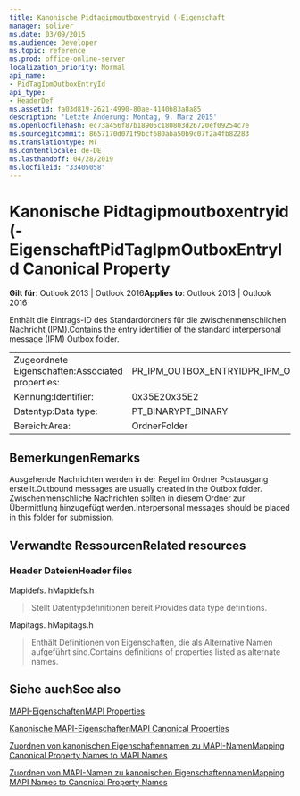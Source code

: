 ```yaml
---
title: Kanonische Pidtagipmoutboxentryid (-Eigenschaft
manager: soliver
ms.date: 03/09/2015
ms.audience: Developer
ms.topic: reference
ms.prod: office-online-server
localization_priority: Normal
api_name:
- PidTagIpmOutboxEntryId
api_type:
- HeaderDef
ms.assetid: fa03d819-2621-4990-80ae-4140b83a8a85
description: 'Letzte Änderung: Montag, 9. März 2015'
ms.openlocfilehash: ec73a456f87b18905c180803d26720ef09254c7e
ms.sourcegitcommit: 8657170d071f9bcf680aba50b9c07f2a4fb82283
ms.translationtype: MT
ms.contentlocale: de-DE
ms.lasthandoff: 04/28/2019
ms.locfileid: "33405058"
---
```

# <a name="pidtagipmoutboxentryid-canonical-property"></a><span data-ttu-id="ff24d-103">Kanonische Pidtagipmoutboxentryid (-Eigenschaft</span><span class="sxs-lookup"><span data-stu-id="ff24d-103">PidTagIpmOutboxEntryId Canonical Property</span></span>

  
  
<span data-ttu-id="ff24d-104">**Gilt für**: Outlook 2013 | Outlook 2016</span><span class="sxs-lookup"><span data-stu-id="ff24d-104">**Applies to**: Outlook 2013 | Outlook 2016</span></span> 
  
<span data-ttu-id="ff24d-105">Enthält die Eintrags-ID des Standardordners für die zwischenmenschlichen Nachricht (IPM).</span><span class="sxs-lookup"><span data-stu-id="ff24d-105">Contains the entry identifier of the standard interpersonal message (IPM) Outbox folder.</span></span> 
  
|||
|:-----|:-----|
|<span data-ttu-id="ff24d-106">Zugeordnete Eigenschaften:</span><span class="sxs-lookup"><span data-stu-id="ff24d-106">Associated properties:</span></span>  <br/> |<span data-ttu-id="ff24d-107">PR_IPM_OUTBOX_ENTRYID</span><span class="sxs-lookup"><span data-stu-id="ff24d-107">PR_IPM_OUTBOX_ENTRYID</span></span>  <br/> |
|<span data-ttu-id="ff24d-108">Kennung:</span><span class="sxs-lookup"><span data-stu-id="ff24d-108">Identifier:</span></span>  <br/> |<span data-ttu-id="ff24d-109">0x35E2</span><span class="sxs-lookup"><span data-stu-id="ff24d-109">0x35E2</span></span>  <br/> |
|<span data-ttu-id="ff24d-110">Datentyp:</span><span class="sxs-lookup"><span data-stu-id="ff24d-110">Data type:</span></span>  <br/> |<span data-ttu-id="ff24d-111">PT_BINARY</span><span class="sxs-lookup"><span data-stu-id="ff24d-111">PT_BINARY</span></span>  <br/> |
|<span data-ttu-id="ff24d-112">Bereich:</span><span class="sxs-lookup"><span data-stu-id="ff24d-112">Area:</span></span>  <br/> |<span data-ttu-id="ff24d-113">Ordner</span><span class="sxs-lookup"><span data-stu-id="ff24d-113">Folder</span></span>  <br/> |
   
## <a name="remarks"></a><span data-ttu-id="ff24d-114">Bemerkungen</span><span class="sxs-lookup"><span data-stu-id="ff24d-114">Remarks</span></span>

<span data-ttu-id="ff24d-115">Ausgehende Nachrichten werden in der Regel im Ordner Postausgang erstellt.</span><span class="sxs-lookup"><span data-stu-id="ff24d-115">Outbound messages are usually created in the Outbox folder.</span></span> <span data-ttu-id="ff24d-116">Zwischenmenschliche Nachrichten sollten in diesem Ordner zur Übermittlung hinzugefügt werden.</span><span class="sxs-lookup"><span data-stu-id="ff24d-116">Interpersonal messages should be placed in this folder for submission.</span></span> 
  
## <a name="related-resources"></a><span data-ttu-id="ff24d-117">Verwandte Ressourcen</span><span class="sxs-lookup"><span data-stu-id="ff24d-117">Related resources</span></span>

### <a name="header-files"></a><span data-ttu-id="ff24d-118">Header Dateien</span><span class="sxs-lookup"><span data-stu-id="ff24d-118">Header files</span></span>

<span data-ttu-id="ff24d-119">Mapidefs. h</span><span class="sxs-lookup"><span data-stu-id="ff24d-119">Mapidefs.h</span></span>
  
> <span data-ttu-id="ff24d-120">Stellt Datentypdefinitionen bereit.</span><span class="sxs-lookup"><span data-stu-id="ff24d-120">Provides data type definitions.</span></span>
    
<span data-ttu-id="ff24d-121">Mapitags. h</span><span class="sxs-lookup"><span data-stu-id="ff24d-121">Mapitags.h</span></span>
  
> <span data-ttu-id="ff24d-122">Enthält Definitionen von Eigenschaften, die als Alternative Namen aufgeführt sind.</span><span class="sxs-lookup"><span data-stu-id="ff24d-122">Contains definitions of properties listed as alternate names.</span></span>
    
## <a name="see-also"></a><span data-ttu-id="ff24d-123">Siehe auch</span><span class="sxs-lookup"><span data-stu-id="ff24d-123">See also</span></span>



[<span data-ttu-id="ff24d-124">MAPI-Eigenschaften</span><span class="sxs-lookup"><span data-stu-id="ff24d-124">MAPI Properties</span></span>](mapi-properties.md)
  
[<span data-ttu-id="ff24d-125">Kanonische MAPI-Eigenschaften</span><span class="sxs-lookup"><span data-stu-id="ff24d-125">MAPI Canonical Properties</span></span>](mapi-canonical-properties.md)
  
[<span data-ttu-id="ff24d-126">Zuordnen von kanonischen Eigenschaftennamen zu MAPI-Namen</span><span class="sxs-lookup"><span data-stu-id="ff24d-126">Mapping Canonical Property Names to MAPI Names</span></span>](mapping-canonical-property-names-to-mapi-names.md)
  
[<span data-ttu-id="ff24d-127">Zuordnen von MAPI-Namen zu kanonischen Eigenschaftennamen</span><span class="sxs-lookup"><span data-stu-id="ff24d-127">Mapping MAPI Names to Canonical Property Names</span></span>](mapping-mapi-names-to-canonical-property-names.md)

